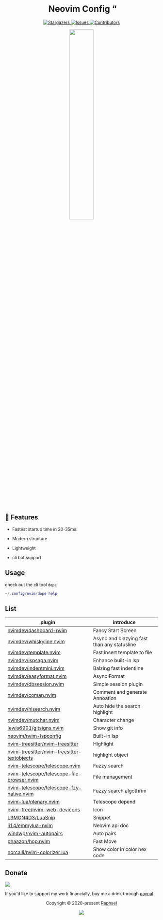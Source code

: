 <h1 align="center">
  <img
    src="https://raw.githubusercontent.com/catppuccin/catppuccin/main/assets/misc/transparent.png"
    height="30"
    width="0px"
  />
  Neovim Config
  <img
    src="https://raw.githubusercontent.com/catppuccin/catppuccin/main/assets/misc/transparent.png"
    height="30"
    width="0px"
  />“
</h1>

<p align="center">
  <a href="https://github.com/glepnir/nvim/stargazers">
    <img
      alt="Stargazers"
      src="https://img.shields.io/github/stars/glepnir/nvim?style=for-the-badge&logo=starship&color=c678dd&logoColor=d9e0ee&labelColor=282a36"
    />
  </a>
  <a href="https://github.com/glepnir/nvim/issues">
    <img
      alt="Issues"
      src="https://img.shields.io/github/issues/glepnir/nvim?style=for-the-badge&logo=gitbook&color=f0c062&logoColor=d9e0ee&labelColor=282a36"
    />
  </a>
  <a href="https://github.com/glepnir/nvim/contributors">
    <img
      alt="Contributors"
      src="https://img.shields.io/github/contributors/glepnir/nvim?style=for-the-badge&logo=opensourceinitiative&color=abcf84&logoColor=d9e0ee&labelColor=282a36"
    />
  </a>
</p>

<p align="center">
  <img src="https://user-images.githubusercontent.com/41671631/224962028-bceeedbd-e541-461a-b9b6-6a78398bcacc.png"
  height = "40%"
  widht = "40%"
  />
</p>

## 🎁 Features

- Fastest startup time in 20-35ms.

- Modern structure

- Lightweight

- cli bot support

## Usage

check out the cli tool `dope`

```lua
~/.config/nvim/dope help
```

## List

| plugin | introduce|
| --     |    --    |
| [nvimdev/dashboard-nvim](https://github.com/nvimdev/dashboard-nvim) |  Fancy Start Screen |
| [nvimdev/whiskyline.nvim](https://github.com/nvimdev/whiskyline.nvim) | Async and blazying fast than any statusline |
| [nvimdev/template.nvim](https://github.com/nvimdev/template.nvim) |    Fast insert template to file|
| [nvimdev/lspsaga.nvim](https://github.com/nvimdev/lspsaga.nvim)  |     Enhance built-in lsp |
| [nvimdev/indentmini.nvim](https://github.com/nvimdev/indentmini.nvim) |  Balzing fast indentline |
| [nvimdev/easyformat.nvim](https://github.com/nvimdev/easyformat.nvim) | Async Format |
| [nvimdev/dbsession.nvim](https://github.com/nvimdev/dbsession.nvim)|   Simple session plugin|
| [nvimdev/coman.nvim](https://github.com/nvimdev/coman.nvim)         |  Comment and generate Annoation |
| [nvimdev/hlsearch.nvim](https://github.com/nvimdev/hlsearch.nvim)   |  Auto hide the search highlight |
| [nvimdev/mutchar.nvim](https://github.com/nvimdev/muchar.nvim) |        Character change |
| [lewis6991/gitsigns.nvim](https://github.com/lewis6991/gitsigns.nvim) |    Show git info |
| [neovim/nvim-lspconfig](https://github.com/neovim/nvim-lspconfig) |    Built-in lsp |
| [nvim-treesitter/nvim-treesitter](https://github.com/nvim-treesitter/nvim-treesitter) |  Highlight
| [nvim-treesitter/nvim-treesitter-textobjects](https://github.com/nvim-treesitter/nvim-treesitter-textobjects)  | highlight object |
| [nvim-telescope/telescope.nvim](https://github.com/nvim-telescope/telescope.nvim) |  Fuzzy search |
| [nvim-telescope/telescope-file-browser.nvim](https://github.com/nvim-telescope/telescope-file-browser.nvim) |  File management |
| [nvim-telescope/telescope-fzy-native.nvim](https://github.com/nvim-telescope/telescope-fzy-native.nvim)  | Fuzzy search algothrim |
| [nvim-lua/plenary.nvim](https://github.com/nvim-lua/plenary.nvim) |      Telescope depend|
| [nvim-tree/nvim-web-devicons](https://github.com/nvim-tree/nvim-web-devicons) |  Icon |
| [L3MON4D3/LuaSnip](https;//github.com/L3MON4D3/LuaSnip)        |      Snippet |
| [ii14/emmylua-nvim](https://github.com/ii14/emmylua-nvim)        | Neovim api doc|
| [windwp/nvim-autopairs](https://github.com/windwp/nvim-autopairs) |    Auto pairs|
| [phaazon/hop.nvim](https://github.com/phaazon/hop.nvim)   |         Fast Move |
| [norcalli/nvim-colorizer.lua](https://github.com/norcalli/nvim-colorizer.lua) | Show color in color hex code|

## Donate
[![](https://img.shields.io/badge/PayPal-00457C?style=for-the-badge&logo=paypal&logoColor=white)](https://paypal.me/bobbyhub)

If you'd like to support my work financially, buy me a drink through [paypal](https://paypal.me/bobbyhub)

<p align="center">
  Copyright &copy; 2020-present
  <a href="https://github.com/glepnir" target="_blank">Raphael</a>
</p>
<p align="center">
  <a href="https://github.com/glepnir/nvim/blob/master/LICENSE"
    ><img
      src="https://img.shields.io/static/v1.svg?style=for-the-badge&label=License&message=MIT&logoColor=d9e0ee&colorA=282a36&colorB=c678dd"
  /></a>
</p>
